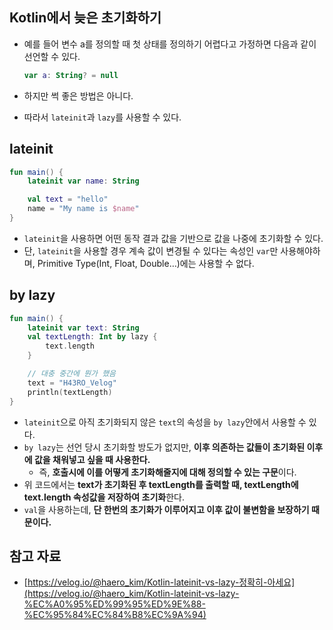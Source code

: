 ## Kotlin에서 늦은 초기화하기

- 예를 들어 변수 a를 정의할 때 첫 상태를 정의하기 어렵다고 가정하면 다음과 같이 선언할 수 있다.
    
    ```kotlin
    var a: String? = null
    ```
    
- 하지만 썩 좋은 방법은 아니다.
- 따라서 `lateinit`과 `lazy`를 사용할 수 있다.

## lateinit

```kotlin
fun main() {
	lateinit var name: String

	val text = "hello"
	name = "My name is $name"
}
```

- `lateinit`을 사용하면 어떤 동작 결과 값을 기반으로 값을 나중에 초기화할 수 있다.
- 단, `lateinit`을 사용할 경우 계속 값이 변경될 수 있다는 속성인 `var`만 사용해야하며, Primitive Type(Int, Float, Double…)에는 사용할 수 없다.

## by lazy

```kotlin
fun main() {
    lateinit var text: String
    val textLength: Int by lazy {
        text.length
    }

    // 대충 중간에 뭔가 했음
    text = "H43RO_Velog"
    println(textLength)
}
```

- `lateinit`으로 아직 초기화되지 않은 `text`의 속성을 `by lazy`안에서 사용할 수 있다.
- `by lazy`는 선언 당시 초기화할 방도가 없지만, **이후 의존하는 값들이 초기화된 이후에 값을 채워넣고 싶을 때 사용한다.**
    - 즉, **호출시에 이를 어떻게 초기화해줄지에 대해 정의할 수 있는 구문**이다.
- 위 코드에서는 **text가 초기화된 후 textLength를 출력할 때, textLength에 text.length 속성값을 저장하여 초기화**한다.
- `val`을 사용하는데, **단 한번의 초기화가 이루어지고 이후 값이 불변함을 보장하기 때문이다.**

## 참고 자료

- [https://velog.io/@haero_kim/Kotlin-lateinit-vs-lazy-정확히-아세요](https://velog.io/@haero_kim/Kotlin-lateinit-vs-lazy-%EC%A0%95%ED%99%95%ED%9E%88-%EC%95%84%EC%84%B8%EC%9A%94)